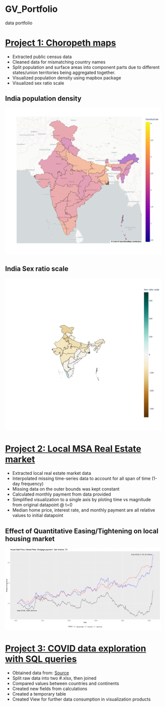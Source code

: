 # GV_Portfolio
data portfolio

# [Project 1: Choropeth maps](https://github.com/fyrtoes/2022-p1-Choropeth-Map)
* Extracted public census data
* Cleaned data for mismatching country names
* Split population and surface areas into component parts due to different states/union territories being aggregated together.
* Visualized population density using mapbox package
* Visualized sex ratio scale

## India population density
![](images/newplot_India%20PD.png)

## India Sex ratio scale
![](/images/newplot_India%20SRS.png)


# [Project 2: Local MSA Real Estate market](https://github.com/fyrtoes/2022-p2-housing)
* Extracted local real estate market data
* Interpolated missing time-series data to account for all span of time (1-day frequency)
* Missing data on the outer bounds was kept constant
* Calculated monthly payment from data provided
* Simplified visualization to a single axis by ploting time vs magnitude from original datapoint @ t=0
* Median home price, interest rate, and monthly payment are all relative values to initial datapoint

## Effect of Quantitative Easing/Tightening on local housing market
![](/images/SA_housing_Final.png)


# [Project 3: COVID data exploration with SQL queries](https://github.com/fyrtoes/2022-p3-SQL-Covid)
* Obtained data from: [Source](https://ourworldindata.org/coronavirus)
* Split raw data into two #.xlsx, then joined 
* Compared values between countries and continents
* Created new fields from calculations
* Created a temporary table
* Created View for further data consumption in visualization products

